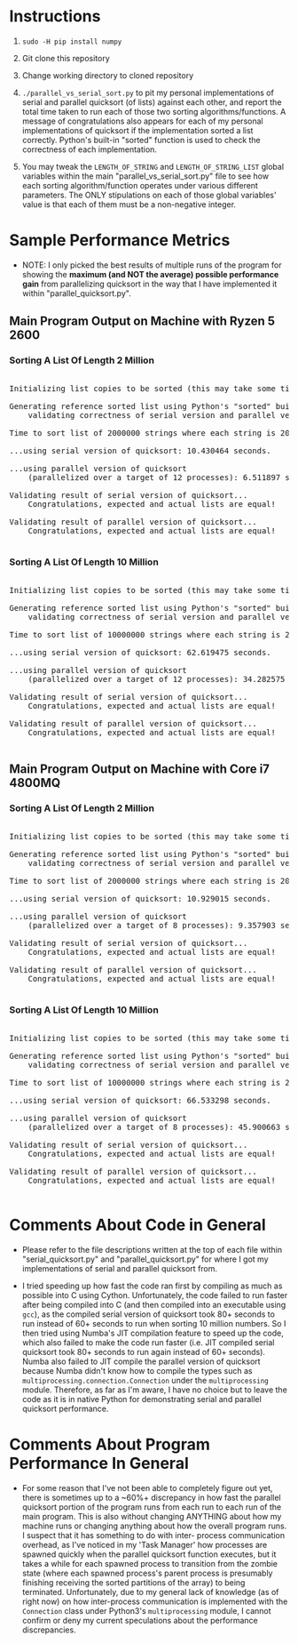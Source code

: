
# Instructions

1. `sudo -H pip install numpy`

2. Git clone this repository

3. Change working directory to cloned repository
 
4. `./parallel_vs_serial_sort.py` to pit my personal implementations of serial and parallel
   quicksort (of lists) against each other, and report the total time taken to run each of
   those two sorting algorithms/functions. A message of congratulations also appears for
   each of my personal implementations of quicksort if the implementation sorted a list
   correctly. Python's built-in "sorted" function is used to check the correctness of
   each implementation.

5. You may tweak the `LENGTH_OF_STRING` and `LENGTH_OF_STRING_LIST` global variables within
   the main "parallel_vs_serial_sort.py" file to see how each sorting algorithm/function
   operates under various different parameters. The ONLY stipulations on each of those global
   variables' value is that each of them must be a non-negative integer.

# Sample Performance Metrics #

- NOTE: I only picked the best results of multiple runs of the program for showing
  the **maximum (and NOT the average) possible performance gain** from parallelizing
  quicksort in the way that I have implemented it within "parallel_quicksort.py".

## Main Program Output on Machine with Ryzen 5 2600 ##

### Sorting A List Of Length 2 Million ###

<pre>

Initializing list copies to be sorted (this may take some time)...

Generating reference sorted list using Python's "sorted" built-in function for
    validating correctness of serial version and parallel version of quicksort... Done!

Time to sort list of 2000000 strings where each string is 20 characters long...

...using serial version of quicksort: 10.430464 seconds.

...using parallel version of quicksort
    (parallelized over a target of 12 processes): 6.511897 seconds.

Validating result of serial version of quicksort...
    Congratulations, expected and actual lists are equal!

Validating result of parallel version of quicksort...
    Congratulations, expected and actual lists are equal!

</pre>

### Sorting A List Of Length 10 Million

<pre>

Initializing list copies to be sorted (this may take some time)...

Generating reference sorted list using Python's "sorted" built-in function for
    validating correctness of serial version and parallel version of quicksort... Done!

Time to sort list of 10000000 strings where each string is 20 characters long...

...using serial version of quicksort: 62.619475 seconds.

...using parallel version of quicksort
    (parallelized over a target of 12 processes): 34.282575 seconds.

Validating result of serial version of quicksort...
    Congratulations, expected and actual lists are equal!

Validating result of parallel version of quicksort...
    Congratulations, expected and actual lists are equal!

</pre>

## Main Program Output on Machine with Core i7 4800MQ ##

### Sorting A List Of Length 2 Million ###

<pre>

Initializing list copies to be sorted (this may take some time)...

Generating reference sorted list using Python's "sorted" built-in function for
    validating correctness of serial version and parallel version of quicksort... Done!

Time to sort list of 2000000 strings where each string is 20 characters long...

...using serial version of quicksort: 10.929015 seconds.

...using parallel version of quicksort
    (parallelized over a target of 8 processes): 9.357903 seconds.

Validating result of serial version of quicksort...
    Congratulations, expected and actual lists are equal!

Validating result of parallel version of quicksort...
    Congratulations, expected and actual lists are equal!

</pre>

### Sorting A List Of Length 10 Million ###

<pre>

Initializing list copies to be sorted (this may take some time)...

Generating reference sorted list using Python's "sorted" built-in function for
    validating correctness of serial version and parallel version of quicksort... Done!

Time to sort list of 10000000 strings where each string is 20 characters long...

...using serial version of quicksort: 66.533298 seconds.

...using parallel version of quicksort
    (parallelized over a target of 8 processes): 45.900663 seconds.

Validating result of serial version of quicksort...
    Congratulations, expected and actual lists are equal!

Validating result of parallel version of quicksort...
    Congratulations, expected and actual lists are equal!

</pre>

# Comments About Code in General

- Please refer to the file descriptions written at the top of each file within
  "serial_quicksort.py" and "parallel_quicksort.py" for where I got my implementations
  of serial and parallel quicksort from.

- I tried speeding up how fast the code ran first by compiling as much as possible
  into C using Cython.  Unfortunately, the code failed to run faster after being
  compiled into C (and then compiled into an executable using `gcc`), as the compiled
  serial version of quicksort took 80+ seconds to run instead of 60+ seconds to run
  when sorting 10 million numbers. So I then tried using Numba's JIT compilation feature
  to speed up the code, which also failed to make the code run faster (i.e. JIT
  compiled serial quicksort took 80+ seconds to run again instead of 60+ seconds).
  Numba also failed to JIT compile the parallel version of quicksort because Numba
  didn't know how to compile the types such as `multiprocessing.connection.Connection`
  under the `multiprocessing` module. Therefore, as far as I'm aware, I have no
  choice but to leave the code as it is in native Python for demonstrating
  serial and parallel quicksort performance.

# Comments About Program Performance In General

- For some reason that I've not been able to completely figure out yet, there
  is sometimes up to a ~60%+ discrepancy in how fast the parallel quicksort portion
  of the program runs from each run to each run of the main program. This is also
  without changing ANYTHING about how my machine runs or changing anything about
  how the overall program runs.  I suspect that it has something to do with inter-
  process communication overhead, as I've noticed in my 'Task Manager' how processes
  are spawned quickly when the parallel quicksort function executes, but it takes a
  while for each spawned process to transition from the zombie state (where each
  spawned process's parent process is presumably finishing receiving the sorted
  partitions of the array) to being terminated.  Unfortunately, due to my general
  lack of knowledge (as of right now) on how inter-process communication is
  implemented with the `Connection` class under Python3's `multiprocessing` module,
  I cannot confirm or deny my current speculations about the performance
  discrepancies.  


